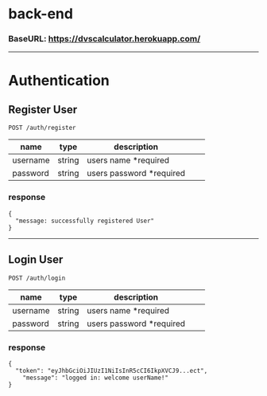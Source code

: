# back-end

### BaseURL: https://dvscalculator.herokuapp.com/

---

# **Authentication**

## Register User

```
POST /auth/register
```

| name     | type   | description               |     |     |
| -------- | ------ | ------------------------- | --- | --- |
| username | string | users name \*required     |     |     |
| password | string | users password \*required |     |     |

### response

```
{
  "message: successfully registered User"
}
```

---

## Login User

```
POST /auth/login
```

| name     | type   | description               |     |     |
| -------- | ------ | ------------------------- | --- | --- |
| username | string | users name \*required     |     |     |
| password | string | users password \*required |     |     |

### response

```
{
  "token": "eyJhbGciOiJIUzI1NiIsInR5cCI6IkpXVCJ9...ect",
    "message": "logged in: welcome userName!"
}

```